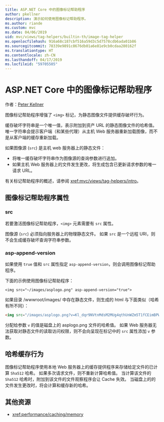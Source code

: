 ```yaml
---
title: ASP.NET Core 中的图像标记帮助程序
author: pkellner
description: 演示如何使用图像标记帮助程序。
ms.author: riande
ms.custom: mvc
ms.date: 04/06/2019
uid: mvc/views/tag-helpers/builtin-th/image-tag-helper
ms.openlocfilehash: 916a68c187cbf516a59d3c5d7578cdb6ada01b86
ms.sourcegitcommit: 78339e9891c8676db01a6e81e9cb0cdaa280162f
ms.translationtype: HT
ms.contentlocale: zh-CN
ms.lasthandoff: 04/17/2019
ms.locfileid: "59705505"
---
```

# <a name="image-tag-helper-in-aspnet-core"></a>ASP.NET Core 中的图像标记帮助程序

作者：[Peter Kellner](http://peterkellner.net)

图像标记帮助程序增强了 `<img>` 标记，为静态图像文件提供缓存破坏行为。

缓存破坏字符串是一个唯一值，表示附加到资产 URL 的静态图像文件的哈希值。 唯一字符串会提示客户端（和某些代理）从主机 Web 服务器重新加载图像，而不是从客户端的缓存重新加载。

如果图像源 (`src`) 是主机 web 服务器上的静态文件：

* 将唯一缓存破坏字符串作为图像源的查询参数进行追加。
* 如果主机 Web 服务器上的文件发生更改，将生成包含已更新请求参数的唯一请求 URL。

有关标记帮助程序的概述，请参阅 <xref:mvc/views/tag-helpers/intro>。

## <a name="image-tag-helper-attributes"></a>图像标记帮助程序属性

### <a name="src"></a>src

若要激活图像标记帮助程序，`<img>` 元素需要有 `src` 属性。

图像源 (`src`) 必须指向服务器上的物理静态文件。 如果 `src` 是一个远程 URI，则不会生成缓存破坏查询字符串参数。

### <a name="asp-append-version"></a>asp-append-version

如果使用 `true` 值和 `src` 属性指定 `asp-append-version`，则会调用图像标记帮助程序。

下面的示例使用图像标记帮助程序：

```cshtml
<img src="~/images/asplogo.png" asp-append-version="true">
```

如果目录 /wwwroot/images/ 中存在静态文件，则生成的 html 与下面类似（哈希有所不同）：

```html
<img src="/images/asplogo.png?v=Kl_dqr9NVtnMdsM2MUg4qthUnWZm5T1fCEimBPWDNgM">
```

分配给参数 `v` 的值是磁盘上的 asplogo.png 文件的哈希值。 如果 Web 服务器无法获取对静态文件的读取访问权限，则不会向呈现在标记中的 `src` 属性添加 `v` 参数。

## <a name="hash-caching-behavior"></a>哈希缓存行为

图像标记帮助程序使用本地 Web 服务器上的缓存提供程序来存储给定文件的已计算 `Sha512` 哈希。 如果多次请求文件，则不重新计算哈希值。 当计算该文件的 `Sha512` 哈希时，附加到该文件的文件观察程序会让 Cache 失效。 当磁盘上的的文件发生更改时，将会计算和缓存新的哈希。

## <a name="additional-resources"></a>其他资源

* <xref:performance/caching/memory>
